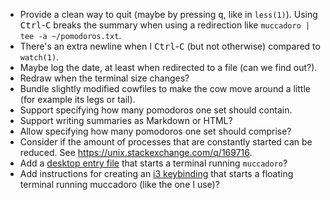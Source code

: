 *   Provide a clean way to quit (maybe by pressing <kbd>q</kbd>, like in `less(1)`).
    Using <kbd>Ctrl</kbd>-<kbd>C</kbd> breaks the summary when using a redirection like
    `muccadoro | tee -a ~/pomodoros.txt`.
*   There's an extra newline when I <kbd>Ctrl</kbd>-<kbd>C</kbd> (but not otherwise)
    compared to `watch(1)`.
*   Maybe log the date, at least when redirected to a file (can we find out?).
*   Redraw when the terminal size changes?
*   Bundle slightly modified cowfiles to make the cow move around a little (for example
    its legs or tail).
*   Support specifying how many pomodoros one set should contain.
*   Support writing summaries as Markdown or HTML?
*   Allow specifying how many pomodoros one set should comprise?
*   Consider if the amount of processes that are constantly started can be reduced.  See
    <https://unix.stackexchange.com/q/169716>.
*   Add a [desktop entry file][] that starts a terminal running `muccadoro`?
*   Add instructions for creating an [i3 keybinding][] that starts a floating terminal
    running muccadoro (like the one I use)?
<!-- *   Make the terminal sticky (i3) when its high time to start the next pomodoro. -->
<!-- *   Desktop entry file. -->
<!-- *   Recommend using a faster lolcat (https://github.com/jaseg/lolcat)? -->

[desktop entry file]: https://wiki.archlinux.org/index.php/Desktop_entries
[i3 keybinding]: https://i3wm.org/docs/userguide.html#keybindings

<!-- vim: set tw=90 sts=-1 sw=4 et spell: -->
